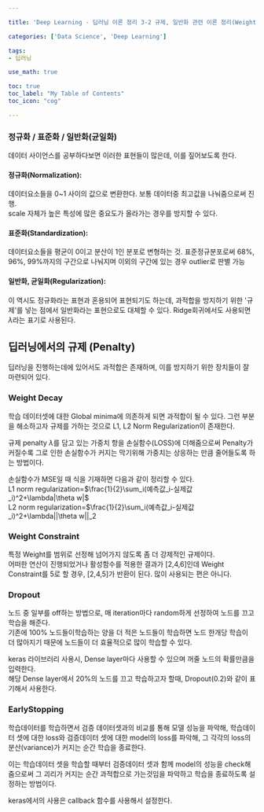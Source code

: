 ```yaml
---

title: 'Deep Learning - 딥러닝 이론 정리 3-2 규제, 일반화 관련 이론 정리(Weight Decay, Dropout, Weigth Constraint, EarlyStopping)'

categories: ['Data Science', 'Deep Learning']

tags: 
- 딥러닝

use_math: true

toc: true
toc_label: "My Table of Contents"
toc_icon: "cog"

---
```



### 정규화 / 표준화 / 일반화(균일화)

데이터 사이언스를 공부하다보면 이러한 표현들이 많은데, 이를 짚어보도록 한다.

#### 정규화(Normalization): 
데이터요소들을 0~1 사이의 값으로 변환한다. 보통 데이터중 최고값을 나눠줌으로써 진행.  
scale 자체가 높은 특성에 많은 중요도가 올라가는 경우를 방지할 수 있다.  

#### 표준화(Standardization): 
데이터요소들을 평균이 0이고 분산이 1인 분포로 변형하는 것. 표준정규분포로써 68%, 96%, 99%까지의 구간으로 나눠지며 이외의 구간에 있는 경우 outlier로 판별 가능  

#### 일반화, 균일화(Regularization):
이 역시도 정규화라는 표현과 혼용되어 표현되기도 하는데, 과적합을 방지하기 위한 '규제'를 넣는 점에서 일반화라는 표현으로도 대체할 수 있다. Ridge회귀에서도 사용되면 $\lambda$라는 표기로 사용된다.  


## 딥러닝에서의 규제 (Penalty)

딥러닝을 진행하는데에 있어서도 과적합은 존재하며, 이를 방지하기 위한 장치들이 잘 마련되어 있다.  

### Weight Decay 
학습 데이터셋에 대한 Global minima에 의존하게 되면 과적합이 될 수 있다. 그런 부분을 해소하고자 규제를 가하는 것으로 L1, L2 Norm Regularization이 존재한다.  

규제 penalty $\lambda$를 담고 있는 가중치 항을 손실함수(LOSS)에 더해줌으로써 Penalty가 커질수록 그로 인한 손실함수가 커지는 막기위해 가중치는 상응하는 만큼 줄어들도록 하는 방법이다.  

손실함수가 MSE일 때 식을 기재하면 다음과 같이 정리할 수 있다.  
L1 norm regularization=$\frac{1}{2}\sum_i(예측값_i-실제값_i)^2+\lambda|\theta w|$  
L2 norm regularization=$\frac{1}{2}\sum_i(예측값_i-실제값_i)^2+\lambda||\theta w||_2  

### Weight Constraint
특정 Weight를 범위로 선정해 넘어가지 않도록 좀 더 강제적인 규제이다.  
어떠한 연산이 진행되었거나 활성함수를 적용한 결과가 [2,4,6]인데 Weight Constraint를 5로 할 경우, [2,4,5]가 반환이 된다. 많이 사용되는 편은 아니다.  

### Dropout
노드 중 일부를 off하는 방법으로, 매 iteration마다 random하게 선정하여 노드를 끄고 학습을 해준다.   
기존에 100% 노드들이학습하는 양을 더 적은 노드들이 학습하면 노드 한개당 학습이 더 많아지기 때문에 노드들이 더 효율적으로 많이 학습할 수 있다.  

keras 라이브러리 사용시, Dense layer마다 사용할 수 있으며 꺼줄 노드의 확률만큼을 입력한다.  
해당 Dense layer에서 20%의 노드를 끄고 학습하고자 할때, Dropout(0.2)와 같이 표기해서 사용한다.  
### EarlyStopping
학습데이터를 학습하면서 검증 데이터셋과의 비교를 통해 모델 성능을 파악해, 학습데이터 셋에 대한 loss와 검증데이터 셋에 대한 model의 loss를 파악해, 그 각각의 loss의 분산(variance)가 커지는 순간 학습을 종료한다.  

이는 학습데이터 셋을 학습할 때부터 검증데이터 셋과 함께 model의 성능을 check해줌으로써 그 괴리가 커지는 순간 과적합으로 가는것임을 파악하고 학습을 종료하도록 설정하는 방법이다.  

keras에서의 사용은 callback 함수를 사용해서 설정한다.  
